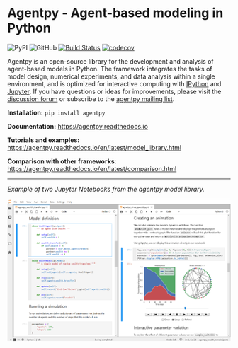 # Agentpy - Agent-based modeling in Python

![PyPI](https://img.shields.io/pypi/v/agentpy)
![GitHub](https://img.shields.io/github/license/joelforamitti/agentpy)
[![Build Status](https://travis-ci.com/JoelForamitti/agentpy.svg?branch=master)](https://travis-ci.com/JoelForamitti/agentpy)
[![codecov](https://codecov.io/gh/JoelForamitti/agentpy/branch/master/graph/badge.svg?token=NTW99HNGB0)](https://codecov.io/gh/JoelForamitti/agentpy)

Agentpy is an open-source library for the development and analysis of agent-based models in Python. 
The framework integrates the tasks of model design, numerical experiments, 
and data analysis within a single environment, and is optimized for interactive computing 
with [IPython](http://ipython.org/) and [Jupyter](https://jupyter.org/). If
you have questions or ideas for improvements, please visit the 
[discussion forum](https://github.com/JoelForamitti/agentpy/discussions)
or subscribe to the [agentpy mailing list](https://groups.google.com/g/agentpy).

**Installation:** `pip install agentpy`

**Documentation:** https://agentpy.readthedocs.io

**Tutorials and examples:** https://agentpy.readthedocs.io/en/latest/model_library.html

**Comparison with other frameworks**: https://agentpy.readthedocs.io/en/latest/comparison.html

---

*Example of two Jupyter Notebooks from the agentpy model library.*

![](docs/agentpy_example.png)
